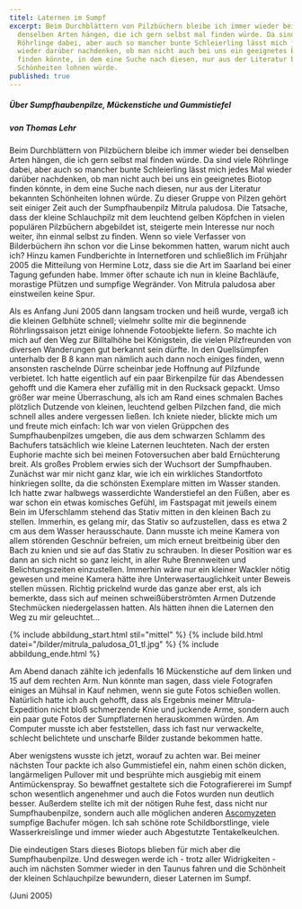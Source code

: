 ```yaml
---
titel: Laternen im Sumpf
excerpt: Beim Durchblättern von Pilzbüchern bleibe ich immer wieder bei
  denselben Arten hängen, die ich gern selbst mal finden würde. Da sind viele
  Röhrlinge dabei, aber auch so mancher bunte Schleierling lässt mich jedes Mal
  wieder darüber nachdenken, ob man nicht auch bei uns ein geeignetes Biotop
  finden könnte, in dem eine Suche nach diesen, nur aus der Literatur bekannten
  Schönheiten lohnen würde.
published: true
---
```

##### Über Sumpfhaubenpilze, Mückenstiche und Gummistiefel

##### von Thomas Lehr

Beim Durchblättern von Pilzbüchern bleibe ich immer wieder bei denselben Arten hängen, die ich gern selbst mal finden würde. Da sind viele Röhrlinge dabei, aber auch so mancher bunte Schleierling lässt mich jedes Mal wieder darüber nachdenken, ob man nicht auch bei uns ein geeignetes Biotop finden könnte, in dem eine Suche nach diesen, nur aus der Literatur bekannten Schönheiten lohnen würde.
Zu dieser Gruppe von Pilzen gehört seit einiger Zeit auch der Sumpfhaubenpilz Mitrula paludosa. Die Tatsache, dass der kleine Schlauchpilz mit dem leuchtend gelben Köpfchen in vielen populären Pilzbüchern abgebildet ist, steigerte mein Interesse nur noch weiter, ihn einmal selbst zu finden. Wenn so viele Verfasser von Bilderbüchern ihn schon vor die Linse bekommen hatten, warum nicht auch ich? Hinzu kamen Fundberichte in Internetforen und schließlich im Frühjahr 2005 die Mitteilung von Hermine Lotz, dass sie die Art im Saarland bei einer Tagung gefunden habe. Immer öfter schaute ich nun in kleine Bachläufe, morastige Pfützen und sumpfige Wegränder. Von Mitrula paludosa aber einstweilen keine Spur.

Als es Anfang Juni 2005 dann langsam trocken und heiß wurde, vergaß ich die kleinen Gelbhüte schnell; vielmehr sollte mir die beginnende Röhrlingssaison jetzt einige lohnende Fotoobjekte liefern. So machte ich mich auf den Weg zur Billtalhöhe bei Königstein, die vielen Pilzfreunden von diversen Wanderungen gut berkannt sein dürfte. In den Quellsümpfen unterhalb der B 8 kann man nämlich auch dann noch einiges finden, wenn ansonsten raschelnde Dürre scheinbar jede Hoffnung auf Pilzfunde verbietet. Ich hatte eigentlich auf ein paar Birkenpilze für das Abendessen gehofft und die Kamera eher zufällig mit in den Rucksack gepackt. Umso größer war meine Überraschung, als ich am Rand eines schmalen Baches plötzlich Dutzende von kleinen, leuchtend gelben Pilzchen fand, die mich schnell alles andere vergessen ließen. Ich kniete nieder, blickte mich um und freute mich einfach: Ich war von vielen Grüppchen des Sumpfhaubenpilzes umgeben, die aus dem schwarzen Schlamm des Bachufers tatsächlich wie kleine Laternen leuchteten. Nach der ersten Euphorie machte sich bei meinen Fotoversuchen aber bald Ernüchterung breit. Als großes Problem erwies sich der Wuchsort der Sumpfhauben. Zunächst war mir nicht ganz klar, wie ich ein wirkliches Standortfoto hinkriegen sollte, da die schönsten Exemplare mitten im Wasser standen. Ich hatte zwar halbwegs wasserdichte Wanderstiefel an den Füßen, aber es war schon ein etwas komisches Gefühl, im Fastspagat mit jeweils einem Bein im Uferschlamm stehend das Stativ mitten in den kleinen Bach zu stellen. Immerhin, es gelang mir, das Stativ so aufzustellen, dass es etwa 2 cm aus dem Wasser herausschaute. Dann musste ich meine Kamera von allem störenden Geschnür befreien, um mich erneut breitbeinig über den Bach zu knien und sie auf das Stativ zu schrauben. In dieser Position war es dann an sich nicht so ganz leicht, in aller Ruhe Brennweiten und Belichtungszeiten einzustellen. Immerhin wäre nur ein kleiner Wackler nötig gewesen und meine Kamera hätte ihre Unterwasertauglichkeit unter Beweis stellen müssen. Richtig prickelnd wurde das ganze aber erst, als ich bemerkte, dass sich auf meinen schweißüberströmten Armen Dutzende Stechmücken niedergelassen hatten. Als hätten ihnen die Laternen den Weg zu mir geleuchtet...

{% include abbildung_start.html stil="mittel" %}
{% include bild.html datei="/bilder/mitrula_paludosa_01_tl.jpg" %}
{% include abbildung_ende.html %}

Am Abend danach zählte ich jedenfalls 16 Mückenstiche auf dem linken und 15 auf dem rechten Arm. Nun könnte man sagen, dass viele Fotografen einiges an Mühsal in Kauf nehmen, wenn sie gute Fotos schießen wollen. Natürlich hatte ich auch gehofft, dass als Ergebnis meiner Mitrula-Expedition nicht bloß schmerzende Knie und juckende Arme, sondern auch ein paar gute Fotos der Sumpflaternen herauskommen würden. Am Computer musste ich aber feststellen, dass ich fast nur verwackelte, schlecht belichtete und unscharfe Bilder zustande bekommen hatte.

Aber wenigstens wusste ich jetzt, worauf zu achten war. Bei meiner nächsten Tour packte ich also Gummistiefel ein, nahm einen schön dicken, langärmeligen Pullover mit und besprühte mich ausgiebig mit einem Antimückenspray. So bewaffnet gestaltete sich die Fotografiererei im Sumpf schon wesentlich angenehmer und auch die Fotos wurden nun deutlich besser. Außerdem stellte ich mit der nötigen Ruhe fest, dass nicht nur Sumpfhaubenpilze, sondern auch alle möglichen anderen [Ascomyzeten](Ascomyzeten "Glossar") sumpfige Bachufer mögen. Ich sah schöne rote Schildborstlinge, viele Wasserkreislinge und immer wieder auch Abgestutzte Tentakelkeulchen.

Die eindeutigen Stars dieses Biotops blieben für mich aber die Sumpfhaubenpilze. Und deswegen werde ich - trotz aller Widrigkeiten - auch im nächsten Sommer wieder in den Taunus fahren und die Schönheit der kleinen Schlauchpilze bewundern, dieser Laternen im Sumpf.

(Juni 2005)